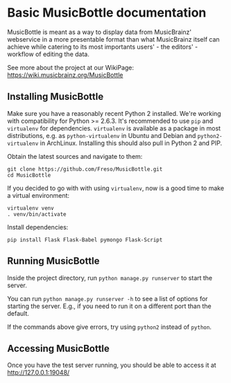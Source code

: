 Basic MusicBottle documentation
===============================

MusicBottle is meant as a way to display data from MusicBrainz' webservice in a
more presentable format than what MusicBrainz itself can achieve while catering
to its most importants users' - the editors' - workflow of editing the data.

See more about the project at our WikiPage:
https://wiki.musicbrainz.org/MusicBottle

Installing MusicBottle
----------------------

Make sure you have a reasonably recent Python 2 installed. We're working with
compatibility for Python >= 2.6.3. It's recommended to use `pip` and
`virtualenv` for dependencies. `virtualenv` is available as a package in most
distributions, e.g. as `python-virtualenv` in Ubuntu and Debian and
`python2-virtualenv` in ArchLinux. Installing this should also pull in Python 2
and PIP.

Obtain the latest sources and navigate to them:

    git clone https://github.com/Freso/MusicBottle.git
    cd MusicBottle

If you decided to go with with using `virtualenv`, now is a good time to make a
virtual environment:

    virtualenv venv
    . venv/bin/activate

Install dependencies:

    pip install Flask Flask-Babel pymongo Flask-Script

Running MusicBottle
-------------------

Inside the project directory, run `python manage.py runserver` to start
the server.

You can run `python manage.py runserver -h` to see a list of options for
starting the server. E.g., if you need to run it on a different port than
the default.

If the commands above give errors, try using `python2` instead of `python`.

Accessing MusicBottle
---------------------

Once you have the test server running, you should be able to access it at
http://127.0.0.1:19048/
